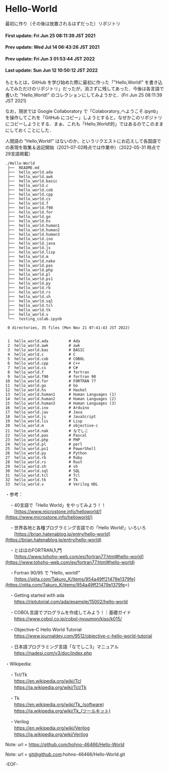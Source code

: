 # Hello-World
最初に作り（その後は放置されるはずだった）リポジトリ

#### First update: Fri Jun 25 08:11:39 JST 2021
#### Prev update: Wed Jul 14 06:43:26 JST 2021
#### Prev update: Fri Jun  3 01:53:44 JST 2022
#### Last update: Sun Jun 12 10:50:12 JST 2022

もともとは，GitHub を学び始めた際に最初に作った「"Hello,World!" を書き込んでみただけのリポジトリ」だったが，消さずに残してあった．今後は各言語で書いた "Hello,World!" のコレクションにしてみようかと．(Fri Jun 25 08:11:39 JST 2021)

なお，現状では Google Collaboratory で「Colaboratory_へようこそ.ipynb」を操作してこれを「GitHub にコピー」しようとすると，なぜかこのリポジトリにコピーしようとする．まぁ、これも「Hello,World!的」ではあるのでこのままにしておくことにした．

人間語の "Hello,World!" はないのか，というリクエストにお応えして各国語での表現を取集＆追記開始（2021-07-02時点では作業中）（2022-05-31 時点で 29言語掲載）


    ./Hello-World
     ├──  README.md
     ├──  hello_world.ada
     ├──  hello_world.awk
     ├──  hello_world.basic
     ├──  hello_world.c
     ├──  hello_world.cob
     ├──  hello_world.cpp
     ├──  hello_world.cs
     ├──  hello_world.f
     ├──  hello_world.f90
     ├──  hello_world.for
     ├──  hello_world.go
     ├──  hello_world.hs
     ├──  hello_world.human1
     ├──  hello_world.human2
     ├──  hello_world.human3
     ├──  hello_world.ino
     ├──  hello_world.java
     ├──  hello_world.js
     ├──  hello_world.lisp
     ├──  hello_world.m
     ├──  hello_world.nako
     ├──  hello_world.pas
     ├──  hello_world.php
     ├──  hello_world.pl
     ├──  hello_world.ps1
     ├──  hello_world.py
     ├──  hello_world.rb
     ├──  hello_world.rs
     ├──  hello_world.sh
     ├──  hello_world.sql
     ├──  hello_world.tcl
     ├──  hello_world.tk
     ├──  hello_world.v
     └──  testing_colab.ipynb
     
     0 directories, 35 files (Mon Nov 21 07:41:43 JST 2022)


     1	hello_world.ada         # Ada
     2	hello_world.awk         # awk
     3	hello_world.bas         # BASIC
     4	hello_world.c           # C
     5	hello_world.cob         # COBOL
     6	hello_world.cpp         # C++
     7	hello_world.cs          # C#
     8	hello_world.f           # fortran
     9	hello_world.f90         # fortran 90
    10	hello_world.for         # FORTRAN 77
    11	hello_world.go          # Go
    12	hello_world.hs          # Haskel
    13	hello_world.human1      # Human Languages (1)
    14	hello_world.human2      # Human Languages (2)
    15	hello_world.human3      # Human Languages (3)
    16	hello_world.ino         # Arduino
    17	hello_world.jav         # Java
    18	hello_world.js          # JavaScript
    19	hello_world.lis         # Lisp
    20	hello_world.m           # objective-c
    21	hello_world.nak         # なでしこ
    22	hello_world.pas         # Pascal
    23	hello_world.php         # PHP
    24	hello_world.pl          # perl
    25	hello_world.ps1         # PowerShell
    26	hello_world.py          # Python
    27	hello_world.rb          # Ruby
    28	hello_world.rs          # Rust
    29	hello_world.sh          # sh
    30	hello_world.sql         # SQL
    31	hello_world.tcl         # Tcl
    32	hello_world.tk          # Tk
    33	hello_world.v           # Verilog HDL


・参考：

　・40言語で「Hello World」をやってみよう！！<BR>
　　[https://www.microstone.info/helloworld/](https://www.microstone.info/helloworld/)

　・世界各地と各種プログラミング言語での「Hello World!」いろいろ<BR>
　　[https://brian.hatenablog.jp/entry/hello-world](https://brian.hatenablog.jp/entry/hello-world)

　・とほほのFORTRAN入門<BR>
　　[https://www.tohoho-web.com/ex/fortran77.html#hello-world](https://www.tohoho-web.com/ex/fortran77.html#hello-world)

　・Fortran 90/95 で "Hello, world!"<BR>
　　[https://qiita.com/Takuro_K/items/954a49ff21479e1379fe](https://qiita.com/Takuro_K/items/954a49ff21479e1379fe<)

　・Getting started with ada<BR>
　　https://riptutorial.com/ada/example/15002/hello-world

　・COBOL言語でプログラムを作成してみよう！｜基礎ガイド<BR>
　　https://www.cobol.co.jp/cobol-nyuumon/kiso/k015/

　・Objective-C Hello World Tutorial<BR>
　　https://www.journaldev.com/9512/objective-c-hello-world-tutorial

　・日本語プログラミング言語「なでしこ3」マニュアル<BR>
　　https://nadesi.com/v3/doc/index.php


・Wikipedia:

　・Tcl/Tk<BR>
　　https://en.wikipedia.org/wiki/Tcl<BR>
　　https://ja.wikipedia.org/wiki/Tcl/Tk<BR>

　・Tk<BR>
　　https://en.wikipedia.org/wiki/Tk_(software) <BR>
　　https://ja.wikipedia.org/wiki/Tk_(ツールキット) <BR>

　・Verilog<BR>
　　https://en.wikipedia.org/wiki/Verilog<BR>
　　https://ja.wikipedia.org/wiki/Verilog<BR>


Note:   url = https://github.com/hohno-46466/Hello-World

Note:   url = git@github.com:hohno-46466/Hello-World.git

-EOF-
